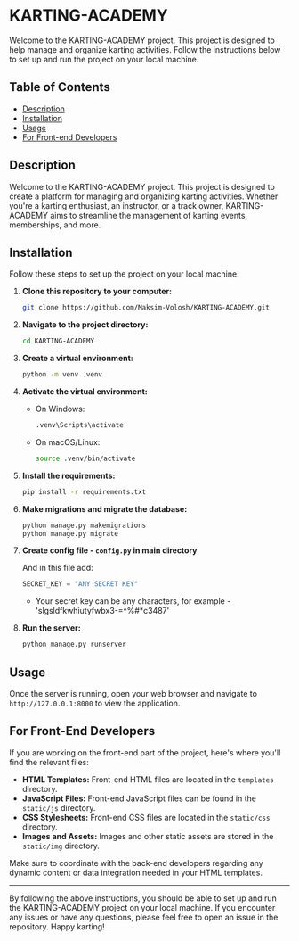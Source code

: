 # KARTING-ACADEMY

Welcome to the KARTING-ACADEMY project. This project is designed to help manage and organize karting activities. Follow the instructions below to set up and run the project on your local machine.

## Table of Contents

- [Description](#description)
- [Installation](#installation)
- [Usage](#usage)
- [For Front-end Developers](#for-front-end-developers)

## Description

Welcome to the KARTING-ACADEMY project. This project is designed to create a platform for managing and organizing karting activities. Whether you're a karting enthusiast, an instructor, or a track owner, KARTING-ACADEMY aims to streamline the management of karting events, memberships, and more.

## Installation

Follow these steps to set up the project on your local machine:

1. **Clone this repository to your computer:**
   ```sh
   git clone https://github.com/Maksim-Volosh/KARTING-ACADEMY.git
   ```

2. **Navigate to the project directory:**
   ```sh
   cd KARTING-ACADEMY
   ```

3. **Create a virtual environment:**
   ```sh
   python -m venv .venv
   ```

4. **Activate the virtual environment:**
   - On Windows:
     ```sh
     .venv\Scripts\activate
     ```
   - On macOS/Linux:
     ```sh
     source .venv/bin/activate
     ```

5. **Install the requirements:**
   ```sh
   pip install -r requirements.txt
   ```

6. **Make migrations and migrate the database:**
   ```sh
   python manage.py makemigrations
   python manage.py migrate
   ```

7. **Create config file - `config.py` in main directory**
   
   And in this file add:
   ```python
   SECRET_KEY = "ANY SECRET KEY"
   ```
   
   * Your secret key can be any characters, for example - 'slgsldfkwhiutyfwbx3-=^%#*c3487'

9. **Run the server:**
   ```sh
   python manage.py runserver
   ```

## Usage

Once the server is running, open your web browser and navigate to `http://127.0.0.1:8000` to view the application.

## For Front-End Developers

If you are working on the front-end part of the project, here's where you'll find the relevant files:

- **HTML Templates:** Front-end HTML files are located in the `templates` directory.
- **JavaScript Files:** Front-end JavaScript files can be found in the `static/js` directory.
- **CSS Stylesheets:** Front-end CSS files are located in the `static/css` directory.
- **Images and Assets:** Images and other static assets are stored in the `static/img` directory.

Make sure to coordinate with the back-end developers regarding any dynamic content or data integration needed in your HTML templates.

---

By following the above instructions, you should be able to set up and run the KARTING-ACADEMY project on your local machine. If you encounter any issues or have any questions, please feel free to open an issue in the repository. Happy karting!
